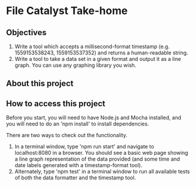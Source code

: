 # File Catalyst Take-home
## Objectives
1) Write a tool which accepts a millisecond-format timestamp (e.g. 1559153538243, 1559153537352) 
and returns a human-readable string. 
2) Write a tool to take a data set in a given format and output it as a line graph. 
You can use any graphing library you wish. 

## About this project


## How to access this project
Before you start, you will need to have Node.js and Mocha installed, 
and you will need to do an 'npm install' to install dependencies.
  
There are two ways to check out the functionality. 

1. In a terminal window, type 'npm run start' and navigate to localhost:8080 in a browser. 
You should see a basic web page showing a line graph representation of the data provided 
(and some time and date labels generated with a timestamp-format tool). 
2. Alternately, type 'npm test' in a terminal window to run all available tests of both
the data formatter and the timestamp tool. 


